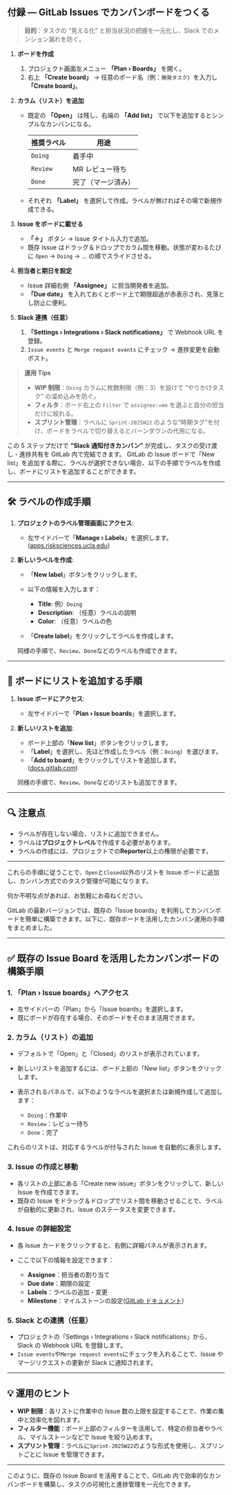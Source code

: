 ## 付録 — GitLab Issues でカンバンボードをつくる

> **目的**：タスクの “見える化” と担当状況の把握を一元化し、Slack でのメンション漏れを防ぐ。

1. **ボードを作成**

   1. プロジェクト画面左メニュー **「Plan › Boards」** を開く。
   2. 右上 **「Create board」** → 任意のボード名（例：`開発タスク`）を入力し **「Create board」**。

2. **カラム（リスト）を追加**

   - 既定の **「Open」** は残し、右端の **「Add list」** で以下を追加するとシンプルなカンバンになる。

     | 推奨ラベル | 用途               |
     | ---------- | ------------------ |
     | `Doing`    | 着手中             |
     | `Review`   | MR レビュー待ち    |
     | `Done`     | 完了（マージ済み） |

   - それぞれ **「Label」** を選択して作成。ラベルが無ければその場で新規作成できる。

3. **Issue をボードに載せる**

   - **「＋」** ボタン → Issue タイトル入力で追加。
   - 既存 Issue はドラッグ＆ドロップでカラム間を移動。状態が変わるたびに `Open` → `Doing` → … の順でスライドさせる。

4. **担当者と期日を設定**

   - Issue 詳細右側 **「Assignee」** に担当開発者を追加。
   - **「Due date」** を入れておくとボード上で期限超過が赤表示され、見落とし防止に便利。

5. **Slack 連携（任意）**

   1. **「Settings › Integrations › Slack notifications」** で Webhook URL を登録。
   2. `Issue events` と `Merge request events` にチェック → 進捗変更を自動ポスト。

> **運用 Tips**
>
> - **WIP 制限**：`Doing` カラムに枚数制限（例：3）を設けて “やりかけタスク” の溜め込みを防ぐ。
> - **フィルタ**：ボード右上の `Filter` で `assignee:=me` を選ぶと自分の担当だけに絞れる。
> - **スプリント管理**：ラベルに `Sprint-2025W22` のような“時期タグ”を付け、ボードをラベルで切り替えるとバーンダウンの代用になる。

この 5 ステップだけで **“Slack 通知付きカンバン”** が完成し、タスクの受け渡し・進捗共有を GitLab 内で完結できます。
GitLab の Issue ボードで「New list」を追加する際に、ラベルが選択できない場合、以下の手順でラベルを作成し、ボードにリストを追加することができます。

---

## 🛠️ ラベルの作成手順

1. **プロジェクトのラベル管理画面にアクセス**:

   - 左サイドバーで「**Manage › Labels**」を選択します。([apps.risksciences.ucla.edu][1])

2. **新しいラベルを作成**:

   - 「**New label**」ボタンをクリックします。
   - 以下の情報を入力します：

     - **Title**: 例）`Doing`
     - **Description**: （任意）ラベルの説明
     - **Color**: （任意）ラベルの色

   - 「**Create label**」をクリックしてラベルを作成します。

   同様の手順で、`Review`、`Done`などのラベルも作成できます。

---

## 🧱 ボードにリストを追加する手順

1. **Issue ボードにアクセス**:

   - 左サイドバーで「**Plan › Issue boards**」を選択します。

2. **新しいリストを追加**:

   - ボード上部の「**New list**」ボタンをクリックします。
   - 「**Label**」を選択し、先ほど作成したラベル（例：`Doing`）を選びます。
   - 「**Add to board**」をクリックしてリストを追加します。([docs.gitlab.com][2])

   同様の手順で、`Review`、`Done`などのリストも追加できます。

---

## 🔍 注意点

- ラベルが存在しない場合、リストに追加できません。
- ラベルは**プロジェクトレベル**で作成する必要があります。
- ラベルの作成には、プロジェクトでの**Reporter**以上の権限が必要です。

---

これらの手順に従うことで、`Open`と`Closed`以外のリストを Issue ボードに追加し、カンバン方式でのタスク管理が可能になります。

何か不明な点があれば、お気軽にお尋ねください。

[1]: https://apps.risksciences.ucla.edu/gitlab/help/user/project/labels.md?utm_source=chatgpt.com "Labels · Project · User · Help · GitLab"
[2]: https://docs.gitlab.com/user/project/issue_board/?utm_source=chatgpt.com "Issue boards | GitLab Docs"

GitLab の最新バージョンでは、既存の「Issue boards」を利用してカンバンボードを簡単に構築できます。以下に、既存ボードを活用したカンバン運用の手順をまとめました。

---

## ✅ 既存の Issue Board を活用したカンバンボードの構築手順

### 1. **「Plan › Issue boards」へアクセス**

- 左サイドバーの「Plan」から「Issue boards」を選択します。
- 既にボードが存在する場合、そのボードをそのまま活用できます。

### 2. **カラム（リスト）の追加**

- デフォルトで「Open」と「Closed」のリストが表示されています。
- 新しいリストを追加するには、ボード上部の「New list」ボタンをクリックします。
- 表示されるパネルで、以下のようなラベルを選択または新規作成して追加します：

  - `Doing`：作業中
  - `Review`：レビュー待ち
  - `Done`：完了

これらのリストは、対応するラベルが付与された Issue を自動的に表示します。

### 3. **Issue の作成と移動**

- 各リストの上部にある「Create new issue」ボタンをクリックして、新しい Issue を作成できます。
- 既存の Issue をドラッグ＆ドロップでリスト間を移動させることで、ラベルが自動的に更新され、Issue のステータスを変更できます。

### 4. **Issue の詳細設定**

- 各 Issue カードをクリックすると、右側に詳細パネルが表示されます。
- ここで以下の情報を設定できます：

  - **Assignee**：担当者の割り当て
  - **Due date**：期限の設定
  - **Labels**：ラベルの追加・変更
  - **Milestone**：マイルストーンの設定([GitLab ドキュメント][1])

### 5. **Slack との連携（任意）**

- プロジェクトの「Settings › Integrations › Slack notifications」から、Slack の Webhook URL を登録します。
- `Issue events`や`Merge request events`にチェックを入れることで、Issue やマージリクエストの更新が Slack に通知されます。

---

## 💡 運用のヒント

- **WIP 制限**：各リストに作業中の Issue 数の上限を設定することで、作業の集中と効率化を図れます。
- **フィルター機能**：ボード上部のフィルターを活用して、特定の担当者やラベル、マイルストーンなどで Issue を絞り込めます。
- **スプリント管理**：ラベルに`Sprint-2025W22`のような形式を使用し、スプリントごとに Issue を管理できます。

---

このように、既存の Issue Board を活用することで、GitLab 内で効率的なカンバンボードを構築し、タスクの可視化と進捗管理を一元化できます。

[1]: https://docs.gitlab.com/user/project/issue_board/?utm_source=chatgpt.com "Issue boards | GitLab Docs"
